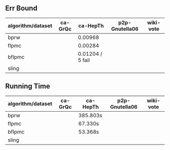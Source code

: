 ## Err Bound

algorithm/dataset | ca-GrQc | ca-HepTh | p2p-Gnutella06 | wiki-vote
---     | --- | --- | --- | ---
bprw    |  | 0.00968            |            |
flpmc   |  | 0.00284            |            | 
bflpmc  |  | 0.01204 / 5 fail   |            |
sling   |  | 

## Running Time

algorithm/dataset | ca-GrQc | ca-HepTh | p2p-Gnutella06 | wiki-vote
---     | --- | --- | --- | ---
bprw    |  | 385.803s |  |
flpmc   |  | 67.330s  | 
bflpmc  |  | 53.368s  |
sling   |
